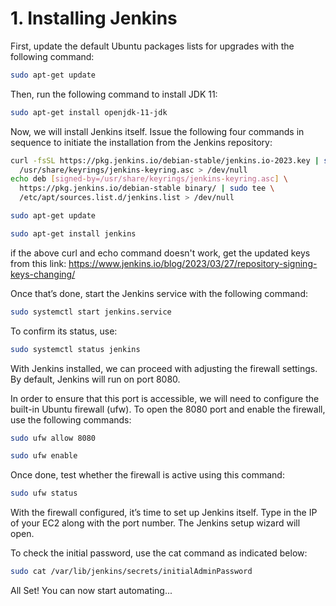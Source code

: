 # 1. Installing Jenkins

First, update the default Ubuntu packages lists for upgrades with the following command:
```bash
sudo apt-get update
```
Then, run the following command to install JDK 11:
```bash
sudo apt-get install openjdk-11-jdk
```
Now, we will install Jenkins itself. Issue the following four commands in sequence to initiate the installation from the Jenkins repository:
```bash
curl -fsSL https://pkg.jenkins.io/debian-stable/jenkins.io-2023.key | sudo tee \
  /usr/share/keyrings/jenkins-keyring.asc > /dev/null
echo deb [signed-by=/usr/share/keyrings/jenkins-keyring.asc] \
  https://pkg.jenkins.io/debian-stable binary/ | sudo tee \
  /etc/apt/sources.list.d/jenkins.list > /dev/null

sudo apt-get update

sudo apt-get install jenkins
```
if the above curl and echo command doesn't work, get the updated keys from this link: https://www.jenkins.io/blog/2023/03/27/repository-signing-keys-changing/

Once that’s done, start the Jenkins service with the following command:
```bash
sudo systemctl start jenkins.service
```
To confirm its status, use:
```bash
sudo systemctl status jenkins
```
With Jenkins installed, we can proceed with adjusting the firewall settings. By default, Jenkins will run on port 8080.

In order to ensure that this port is accessible, we will need to configure the built-in Ubuntu firewall (ufw). To open the 8080 port and enable the firewall, use the following commands:
```bash
sudo ufw allow 8080
```
```bash
sudo ufw enable
```
Once done, test whether the firewall is active using this command:
```bash
sudo ufw status
```
With the firewall configured, it’s time to set up Jenkins itself. Type in the IP of your EC2 along with the port number. The Jenkins setup wizard will open.

To check the initial password, use the cat command as indicated below:
```bash
sudo cat /var/lib/jenkins/secrets/initialAdminPassword
```

All Set! You can now start automating...

